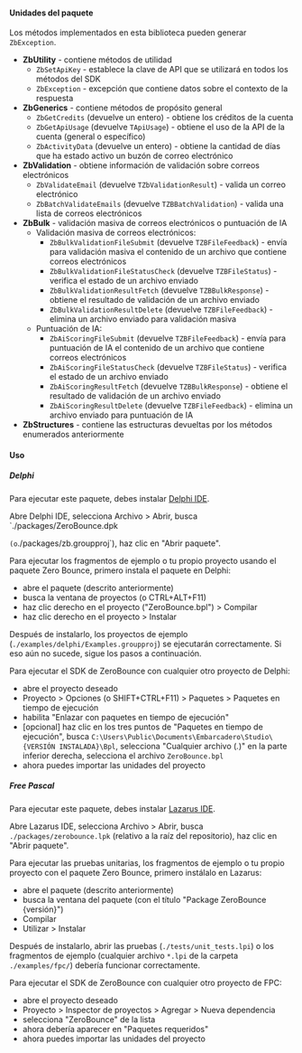 #### Unidades del paquete

Los métodos implementados en esta biblioteca pueden generar `ZbException`.

- __ZbUtility__ - contiene métodos de utilidad
    - `ZbSetApiKey` - establece la clave de API que se utilizará en todos los métodos del SDK
    - `ZbException` - excepción que contiene datos sobre el contexto de la respuesta
- __ZbGenerics__ - contiene métodos de propósito general
    - `ZbGetCredits` (devuelve un entero) - obtiene los créditos de la cuenta
    - `ZbGetApiUsage` (devuelve `TApiUsage`) - obtiene el uso de la API de la cuenta (general o específico)
    - `ZbActivityData` (devuelve un entero) - obtiene la cantidad de días que ha estado activo un buzón de correo electrónico
- __ZbValidation__ - obtiene información de validación sobre correos electrónicos
    - `ZbValidateEmail` (devuelve `TZbValidationResult`) - valida un correo electrónico
    - `ZbBatchValidateEmails` (devuelve `TZBBatchValidation`) - valida una lista de correos electrónicos
- __ZbBulk__ - validación masiva de correos electrónicos o puntuación de IA
    - Validación masiva de correos electrónicos:
        - `ZbBulkValidationFileSubmit` (devuelve `TZBFileFeedback`) - envía para validación masiva el contenido de un archivo que contiene correos electrónicos
        - `ZbBulkValidationFileStatusCheck` (devuelve `TZBFileStatus`) - verifica el estado de un archivo enviado
        - `ZbBulkValidationResultFetch` (devuelve `TZBBulkResponse`) - obtiene el resultado de validación de un archivo enviado
        - `ZbBulkValidationResultDelete` (devuelve `TZBFileFeedback`) - elimina un archivo enviado para validación masiva
    - Puntuación de IA:
        - `ZbAiScoringFileSubmit` (devuelve `TZBFileFeedback`) - envía para puntuación de IA el contenido de un archivo que contiene correos electrónicos
        - `ZbAiScoringFileStatusCheck` (devuelve `TZBFileStatus`) - verifica el estado de un archivo enviado
        - `ZbAiScoringResultFetch` (devuelve `TZBBulkResponse`) - obtiene el resultado de validación de un archivo enviado
        - `ZbAiScoringResultDelete` (devuelve `TZBFileFeedback`) - elimina un archivo enviado para puntuación de IA
- __ZbStructures__ - contiene las estructuras devueltas por los métodos enumerados anteriormente

#### Uso

##### Delphi

Para ejecutar este paquete, debes instalar [Delphi IDE](https://www.embarcadero.com/products/delphi/starter/free-download).

Abre Delphi IDE, selecciona Archivo > Abrir, busca `./packages/ZeroBounce.dpk

` (o `./packages/zb.groupproj`), haz clic en "Abrir paquete".

Para ejecutar los fragmentos de ejemplo o tu propio proyecto usando el paquete Zero Bounce, primero instala el paquete en Delphi:
- abre el paquete (descrito anteriormente)
- busca la ventana de proyectos (o CTRL+ALT+F11)
- haz clic derecho en el proyecto ("ZeroBounce.bpl") > Compilar
- haz clic derecho en el proyecto > Instalar

Después de instalarlo, los proyectos de ejemplo (`./examples/delphi/Examples.groupproj`) se ejecutarán correctamente. Si eso aún no sucede, sigue los pasos a continuación.

Para ejecutar el SDK de ZeroBounce con cualquier otro proyecto de Delphi:
- abre el proyecto deseado
- Proyecto > Opciones (o SHIFT+CTRL+F11) > Paquetes > Paquetes en tiempo de ejecución
- habilita "Enlazar con paquetes en tiempo de ejecución"
- [opcional] haz clic en los tres puntos de "Paquetes en tiempo de ejecución", busca `C:\Users\Public\Documents\Embarcadero\Studio\{VERSIÓN INSTALADA}\Bpl`, selecciona "Cualquier archivo (*.*)" en la parte inferior derecha, selecciona el archivo `ZeroBounce.bpl`
- ahora puedes importar las unidades del proyecto

##### Free Pascal

Para ejecutar este paquete, debes instalar [Lazarus IDE](https://www.lazarus-ide.org/).

Abre Lazarus IDE, selecciona Archivo > Abrir, busca `./packages/zerobounce.lpk` (relativo a la raíz del repositorio), haz clic en "Abrir paquete".

Para ejecutar las pruebas unitarias, los fragmentos de ejemplo o tu propio proyecto con el paquete Zero Bounce, primero instálalo en Lazarus:
- abre el paquete (descrito anteriormente)
- busca la ventana del paquete (con el título "Package ZeroBounce {versión}")
- Compilar
- Utilizar > Instalar

Después de instalarlo, abrir las pruebas (`./tests/unit_tests.lpi`) o los fragmentos de ejemplo (cualquier archivo `*.lpi` de la carpeta `./examples/fpc/`) debería funcionar correctamente.

Para ejecutar el SDK de ZeroBounce con cualquier otro proyecto de FPC:
- abre el proyecto deseado
- Proyecto > Inspector de proyectos > Agregar > Nueva dependencia
- selecciona "ZeroBounce" de la lista
- ahora debería aparecer en "Paquetes requeridos"
- ahora puedes importar las unidades del proyecto
